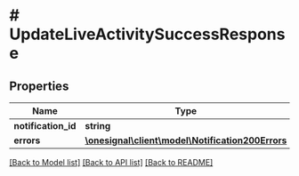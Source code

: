 # # UpdateLiveActivitySuccessResponse

## Properties

Name | Type | Description | Notes
------------ | ------------- | ------------- | -------------
**notification_id** | **string** |  | [optional]
**errors** | [**\onesignal\client\model\Notification200Errors**](Notification200Errors.md) |  | [optional]

[[Back to Model list]](../../README.md#models) [[Back to API list]](../../README.md#endpoints) [[Back to README]](../../README.md)

